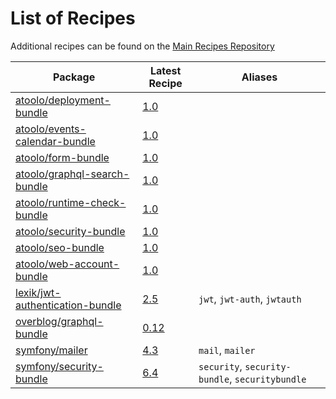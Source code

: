 # List of Recipes

Additional recipes can be found on the [Main Recipes Repository](https://github.com/symfony/recipes/blob/flex/main/RECIPES.md)

| Package | Latest Recipe | Aliases |
| --- | --- | --- |
| [atoolo/deployment-bundle](https://packagist.org/packages/atoolo/deployment-bundle) | [1.0](atoolo/deployment-bundle/1.0) |  |
| [atoolo/events-calendar-bundle](https://packagist.org/packages/atoolo/events-calendar-bundle) | [1.0](atoolo/events-calendar-bundle/1.0) |  |
| [atoolo/form-bundle](https://packagist.org/packages/atoolo/form-bundle) | [1.0](atoolo/form-bundle/1.0) |  |
| [atoolo/graphql-search-bundle](https://packagist.org/packages/atoolo/graphql-search-bundle) | [1.0](atoolo/graphql-search-bundle/1.0) |  |
| [atoolo/runtime-check-bundle](https://packagist.org/packages/atoolo/runtime-check-bundle) | [1.0](atoolo/runtime-check-bundle/1.0) |  |
| [atoolo/security-bundle](https://packagist.org/packages/atoolo/security-bundle) | [1.0](atoolo/security-bundle/1.0) |  |
| [atoolo/seo-bundle](https://packagist.org/packages/atoolo/seo-bundle) | [1.0](atoolo/seo-bundle/1.0) |  |
| [atoolo/web-account-bundle](https://packagist.org/packages/atoolo/web-account-bundle) | [1.0](atoolo/web-account-bundle/1.0) |  |
| [lexik/jwt-authentication-bundle](https://packagist.org/packages/lexik/jwt-authentication-bundle) | [2.5](lexik/jwt-authentication-bundle/2.5) | `jwt`, `jwt-auth`, `jwtauth` |
| [overblog/graphql-bundle](https://packagist.org/packages/overblog/graphql-bundle) | [0.12](overblog/graphql-bundle/0.12) |  |
| [symfony/mailer](https://packagist.org/packages/symfony/mailer) | [4.3](symfony/mailer/4.3) | `mail`, `mailer` |
| [symfony/security-bundle](https://packagist.org/packages/symfony/security-bundle) | [6.4](symfony/security-bundle/6.4) | `security`, `security-bundle`, `securitybundle` |